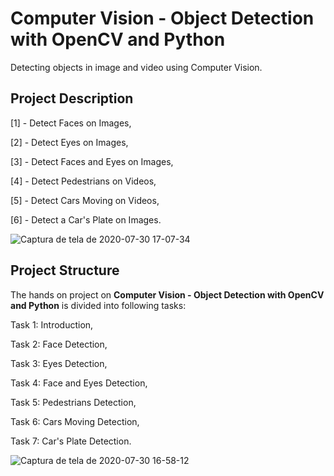 # Computer Vision - Object Detection with OpenCV and Python

Detecting objects in image and video using Computer Vision.

## Project Description

[1] - Detect Faces on Images,

[2] - Detect Eyes on Images,

[3] - Detect Faces and Eyes on Images,

[4] - Detect Pedestrians on Videos,

[5] - Detect Cars Moving on Videos,

[6] - Detect a Car's Plate on Images.

![Captura de tela de 2020-07-30 17-07-34](https://user-images.githubusercontent.com/65929471/88969417-37fd8180-d287-11ea-823f-c4925096eb05.png)

## Project Structure
The hands on project on **Computer Vision - Object Detection with OpenCV and Python** is divided into following tasks:

Task 1: Introduction,

Task 2: Face Detection,

Task 3: Eyes Detection,

Task 4: Face and Eyes Detection,

Task 5: Pedestrians Detection,

Task 6: Cars Moving Detection,

Task 7: Car's Plate Detection.

![Captura de tela de 2020-07-30 16-58-12](https://user-images.githubusercontent.com/65929471/88968939-7d6d7f00-d286-11ea-84fa-aafa9965e72d.png)
